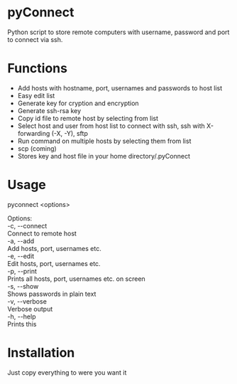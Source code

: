 # pyConnect
Python script to store remote computers with username, password and port to connect via ssh.

Functions
==========
* Add hosts with hostname, port, usernames and passwords to host list
* Easy edit list
* Generate key for cryption and encryption
* Generate ssh-rsa key
* Copy id file to remote host by selecting from list
* Select host and user from host list to connect with
   ssh,
   ssh with X-forwarding (-X, -Y),
   sftp
 * Run command on multiple hosts by selecting them from list
 * scp (coming)
 * Stores key and host file in your home directory/.pyConnect
 
Usage
==========
 
 pyconnect <options\>

Options:   
  -c, --connect  
    Connect to remote host  
  -a, --add  
    Add hosts, port, usernames etc.  
  -e, --edit  
    Edit hosts, port, usernames etc.  
  -p, --print  
    Prints all hosts, port, usernames etc. on screen  
  -s, --show  
    Shows passwords in plain text  
  -v, --verbose  
    Verbose output  
  -h, --help  
    Prints this  
    
Installation
==========
Just copy everything to were you want it